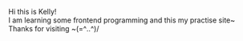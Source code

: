 Hi this is Kelly!<br>
I am learning some frontend programming and this my practise site~<br>
Thanks for visiting ~(=^‥^)/
